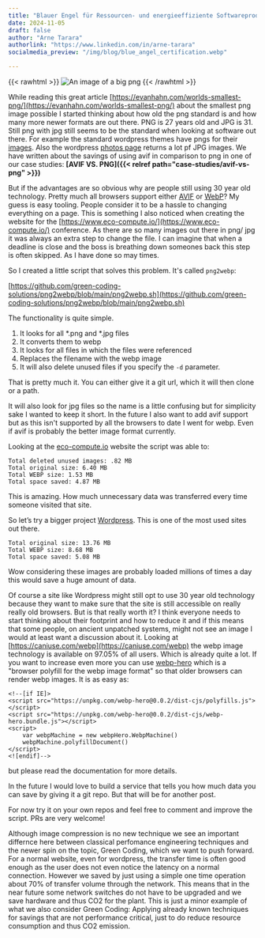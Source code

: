 ```yaml
---
title: "Blauer Engel für Ressourcen- und energieeffiziente Softwareprodukte - Green Metrics Tool"
date: 2024-11-05
draft: false
author: "Arne Tarara"
authorlink: "https://www.linkedin.com/in/arne-tarara"
socialmedia_preview: "/img/blog/blue_angel_certification.webp"

---
```


{{< rawhtml >}}
<img class="ui center " src="/img/blog/blue_angel_certification.webp" alt="An image of a big png" loading="lazy">
{{< /rawhtml >}}

While reading this great article [https://evanhahn.com/worlds-smallest-png/](https://evanhahn.com/worlds-smallest-png/) about the smallest png image possible I started thinking about how old the png standard is and how many more newer formats are out there. PNG is 27 years old and JPG is 31. Still png with jpg still seems to be the standard when looking at software out there. For example the standard wordpress themes have pngs for their [images](https://github.com/WordPress/WordPress/tree/master/wp-content/themes/twentyeleven/images). Also the wordpress [photos page](https://wordpress.org/photos/) returns a lot pf JPG images. We have written about the savings of using avif in comparison to png in one of our case studies: **[AVIF VS. PNG]({{< relref path="case-studies/avif-vs-png" >}})**

But if the advantages are so obvious why are people still using 30 year old technology. Pretty much all browsers support either [AVIF](https://caniuse.com/?search=avif) or [WebP](https://caniuse.com/?search=webp)? My guess is easy tooling. People consider it to be a hassle to changing everything on a page. This is something I also noticed when creating the website for the [https://www.eco-compute.io/](https://www.eco-compute.io/) conference. As there are so many images out there in png/ jpg it was always an extra step to change the file. I can imagine that when a deadline is close and the boss is breathing down someones back this step is often skipped. As I have done so may times.

So I created a little script that solves this problem. It's called `png2webp`:

[https://github.com/green-coding-solutions/png2webp/blob/main/png2webp.sh](https://github.com/green-coding-solutions/png2webp/blob/main/png2webp.sh)

The functionality is quite simple.

1. It looks for all *.png and *.jpg files
2. It converts them to webp
3. It looks for all files in which the files were referenced
4. Replaces the filename with the webp image
5. It will also delete unused files if you specify the `-d` parameter.

That is pretty much it. You can either give it a git url, which it will then clone or a path.

It will also look for jpg files so the name is a little confusing but for simplicity sake I wanted to keep it short. In the future I also want to add avif support but as this isn't supported by all the browsers to date I went for webp. Even if avif is probably the better image format currently.

Looking at the [eco-compute.io](http://eco-compute.io) website the script was able to:

```
Total deleted unused images: .82 MB
Total original size: 6.40 MB
Total WEBP size: 1.53 MB
Total space saved: 4.87 MB
```

This is amazing. How much unnecessary data was transferred every time someone visited that site.

So let’s try a bigger project [Wordpress](https://github.com/WordPress/WordPress/tree/bcb0f7467874c97a63b78d279c2ddccf9a18824a). This is one of the most used sites out there.

```
Total original size: 13.76 MB
Total WEBP size: 8.68 MB
Total space saved: 5.08 MB
```

Wow considering these images are probably loaded millions of times a day this would save a huge amount of data.

Of course a site like Wordpress might still opt to use 30 year old technology because they want to make sure that the site is still accessible on really really old browsers. But is that really worth it? I think everyone needs to start thinking about their footprint and how to reduce it and if this means that some people, on ancient unpatched systems, might not see an image I would at least want a discussion about it. Looking at [https://caniuse.com/webp](https://caniuse.com/webp) the webp image technology is available on 97.05% of all users. Which is already quite a lot. If you want to increase even more you can use [webp-hero](https://github.com/chase-moskal/webp-hero) which is a "browser polyfill for the webp image format" so that older browsers can render webp images. It is as easy as:
```
<!--[if IE]>
<script src="https://unpkg.com/webp-hero@0.0.2/dist-cjs/polyfills.js"></script>
<script src="https://unpkg.com/webp-hero@0.0.2/dist-cjs/webp-hero.bundle.js"></script>
<script>
    var webpMachine = new webpHero.WebpMachine()
    webpMachine.polyfillDocument()
</script>
<![endif]-->
```

but please read the documentation for more details.

In the future I would love to build a service that tells you how much data you can save by giving it a git repo. But that will be for another post.

For now try it on your own repos and feel free to comment and improve the script. PRs are very welcome!

Although image compression is no new technique we see an important differnce here between classical perfomance engineering techniques and the newer spin on the topic, Green Coding, which we want to push forward.
For a normal website, even for wordpress, the transfer time is often good enough as the user does not even notice the latency on a normal connection. However we saved by just using a simple one time operation about 70% of transfer volume through the network. This means that in the near future some network switches do not have to be upgraded and we save hardware and thus CO2 for the plant. This is just a minor example of what we also consider Green Coding: Applying already known techniques for savings that are not performance critical, just to do reduce resource consumption and thus CO2 emission.